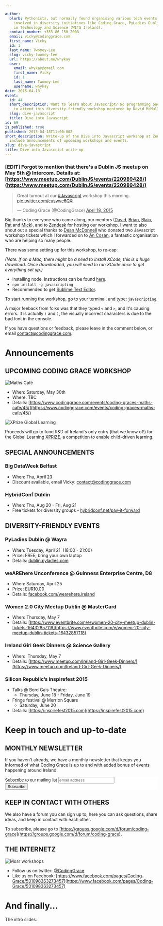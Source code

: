 ```yaml
---

author:
  blurb: Pythonista, but normally found organising various tech events, and now heavily
    involved in diversity initiatives like Coding Grace, PyLadies Dublin, and Women
    in Technology and Science (WITS Ireland).
  contact_number: +353 86 150 2003
  email: vicky@codinggrace.com
  first_name: Vicky
  id: 1
  last_name: Twomey-Lee
  slug: vicky-twomey-lee
  url: https://about.me/whykay
  user:
    email: whykay@gmail.com
    first_name: Vicky
    id: 1
    last_name: Twomey-Lee
    username: whykay
date: 2015-04-18
event:
  id: 44
  short_description: Want to learn about Javascript? No programming background required
    to attend this diversity-friendly workshop mentored by David McMullin.
  slug: dive-javascript
  title: Dive into Javascript
id: 69
is_published: true
published: 2015-04-18T11:00:00Z
short_description: Write-up of the Dive into Javascript workshop at Zendesk. Also
  include announcements of upcoming workshops and events.
slug: dive-javascript
title: Dive into Javascript write-up
---
```


### [EDIT] Forgot to mention that there's a Dublin JS meetup on May 5th @ Intercom. Details at: [https://www.meetup.com/DublinJS/events/220989428/](https://www.meetup.com/DublinJS/events/220989428/)

<blockquote class="twitter-tweet" lang="en"><p>Great turnout at our <a href="https://twitter.com/hashtag/Javascript?src=hash">#Javascript</a> workshop this morning. <a href="https://t.co/cuswve6QXl">pic.twitter.com/cuswve6QXl</a></p>&mdash; Coding Grace (@CodingGrace) <a href="https://twitter.com/CodingGrace/status/589382886891134976">April 18, 2015</a></blockquote>
<script async src="//platform.twitter.com/widgets.js" charset="utf-8"></script>

Big thanks to everyone who came along, our mentors ([David](https://twitter.com/davecocoa7), [Brian](https://btmatthews.com/), [Blain](https://twitter.com/BlainMaguire), [Pat](https://twitter.com/patocallaghan) and [Mick](https://twitter.com/micktwomey)), and to [Zendesk](https://www.zendesk.com/) for hosting our workshop. I want to also shout out a special thanks to [Dean McDonnell](https://twitter.com/mcdonnelldean) who donated two Javascript workshop tickets which I forwarded on to [An Cosán](https://www.ancosan.ie/), a fantastic organisation who are helping so many people.

There was some setting up for this workshop, to re-cap:

_(Note: If on a Mac, there might be a need to install XCode, this is a huge download. Once downloaded, you will need to run XCode once to get everything set up.)_

* Installing node, instructions can be found [here](https://github.com/nodeschool/discussions/wiki/Installation-suggestions).
* `npm install -g javascripting`
* Recommended to get [Sublime Text Editor](https://www.sublimetext.com/).

To start running the workshop, go to your terminal, and type: `javascripting`.

A major feeback from folks was that they typed `<` and `>`, and it's causing errors. It is actually `(` and `)`, the visually incorrect characters is due to the bad font in the console.

If you have questions or feedback, please leave in the comment below, or email <a href="mailto:contact@codinggrace.com">contact@codinggrace.com</a>.

# Announcements
## UPCOMING CODING GRACE WORKSHOP

![Maths Café](https://i.minus.com/ibknRPcRdz0IWL.png)

* When: Saturday, May 30th
* Where: TBC
* Details: [https://www.codinggrace.com/events/coding-graces-maths-cafe/45/](https://www.codinggrace.com/events/coding-graces-maths-cafe/45/)

![XPrize Global Learning](https://i.minus.com/i0q1t3x2k6tez.jpg)

Proceeds will go to fund R&D of Ireland's only entry (that we know of!) for the Global Learning [XPRIZE](https://learning.xprize.org/), a competition to enable child-driven learning.

## SPECIAL ANNOUNCEMENTS
### Big DataWeek Belfast 

* When: Thu, April 23
* Discount available, email Vicky: <a href="mailto:contact@codinggrace.com">contact@codinggrace.com</a>

### HybridConf Dublin

* When: Thu, Aug 20 - Fri, Aug 21
* Free tickets for diversity groups - [hybridconf.net/pay-it-forward](https://hybridconf.net/pay-it-forward)

## DIVERSITY-FRIENDLY EVENTS
### PyLadies Dublin @ Wayra

* When: Tuesday, April 21  (18:00 - 21:00)
* Price: FREE; bring your own laptop
* Details: [dublin.pyladies.com](https://dublin.pyladies.com)

### weAREhere Unconference @ Guinness Enterprise Centre, D8

* When: Saturday, April 25
* Price: EUR10.00
* Details: [facebook.com/wearehere.ireland](https://www.facebook.com/wearehere.ireland?_rdr)

### Women 2.0 City Meetup Dublin @ MasterCard 

* When: Thursday, May 7 
* Details: [https://www.eventbrite.com/e/women-20-city-meetup-dublin-tickets-16432857118](https://www.eventbrite.com/e/women-20-city-meetup-dublin-tickets-16432857118)

### Ireland Girl Geek Dinners @ Science Gallery

* When:  Thursday, May 7 
* Details: [https://www.meetup.com/Ireland-Girl-Geek-Dinners/](https://www.meetup.com/Ireland-Girl-Geek-Dinners/)

### Silicon Republic’s Inspirefest 2015

* Talks @ Bord Gais Theatre: 
    - Thursday, June 18 - Friday, June 19
* Fringe festival @ Merrion Square
	- Saturday, June 20
* Details: [https://inspirefest2015.com](https://inspirefest2015.com)

# Keep in touch and up-to-date

## MONTHLY NEWSLETTER
If you haven't already, we have a monthly newsletter that keeps you informed of what Coding Grace is up to and with added bonus of events happening around Ireland. 

<!-- Begin MailChimp Signup Form -->
<link href="//cdn-images.mailchimp.com/embedcode/slim-081711.css" rel="stylesheet" type="text/css">
<style type="text/css">
	#mc_embed_signup{background:#fff; clear:left; font:14px Helvetica,Arial,sans-serif; }
	/* Add your own MailChimp form style overrides in your site stylesheet or in this style block.
	   We recommend moving this block and the preceding CSS link to the HEAD of your HTML file. */
</style>
<div id="mc_embed_signup">
<form action="//codinggrace.us7.list-manage.com/subscribe/post?u=8612b25618972d14df5c6a1fb&amp;id=78108add1f" method="post" id="mc-embedded-subscribe-form" name="mc-embedded-subscribe-form" class="validate" target="_blank" novalidate>
    <div id="mc_embed_signup_scroll">
	<label for="mce-EMAIL">Subscribe to our mailing list</label>
	<input type="email" value="" name="EMAIL" class="email" id="mce-EMAIL" placeholder="email address" required>
    <!-- real people should not fill this in and expect good things - do not remove this or risk form bot signups-->
    <div style="position: absolute; left: -5000px;"><input type="text" name="b_8612b25618972d14df5c6a1fb_78108add1f" tabindex="-1" value=""></div>
    <div class="clear"><input type="submit" value="Subscribe" name="subscribe" id="mc-embedded-subscribe" class="button"></div>
    </div>
</form>
</div>

<!--End mc_embed_signup-->

## KEEP IN CONTACT WITH OTHERS
We also have a forum you can sign up to, here you can ask questions, share ideas, and keep in contact with each other.

To subscribe, please go to [https://groups.google.com/d/forum/coding-grace](https://groups.google.com/d/forum/coding-grace).


## THE INTERNETZ
![Moar workshops](https://i.minus.com/i9ZhNdMp5JqG8.png)

* Follow us on twitter: [@CodingGrace](https://twitter.com/codinggrace)
* Like us on Facebook: [https://www.facebook.com/pages/Coding-Grace/501098363273457](https://www.facebook.com/pages/Coding-Grace/501098363273457)


# And finally...
The intro slides.

<script async class="speakerdeck-embed" data-id="41c29f7a76da45a6b764c54d7a05cc41" data-ratio="1.33333333333333" src="//speakerdeck.com/assets/embed.js"></script>

